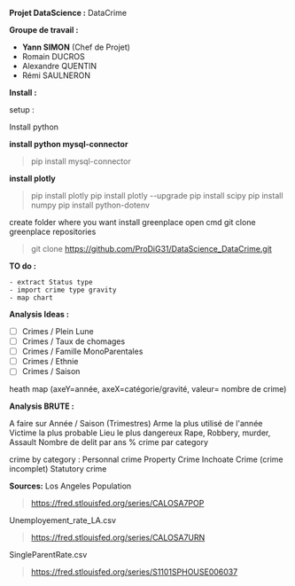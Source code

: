 
<b> Projet DataScience :</b> DataCrime

<b> Groupe de travail : </b>
- <b>Yann SIMON</b> (Chef de Projet)
- Romain DUCROS
- Alexandre QUENTIN
- Rémi SAULNERON


<b>Install :</b>

 setup :

 Install python

 <b> install python mysql-connector </b>
> pip install mysql-connector

 <b> install plotly </b>
> pip install plotly
> pip install plotly --upgrade
> pip install scipy
> pip install numpy
> pip install python-dotenv



create folder where you want install greenplace
open cmd
git clone greenplace repositories
> git clone https://github.com/ProDiG31/DataScience_DataCrime.git


<b> TO do :</b>

    - extract Status type
    - import crime type gravity
    - map chart


<b>Analysis Ideas :</b>

 - [ ] Crimes / Plein Lune
 - [ ] Crimes / Taux de chomages
 - [ ] Crimes / Famille MonoParentales
 - [ ] Crimes / Ethnie
 - [ ] Crimes / Saison

heath map (axeY=année, axeX=catégorie/gravité, valeur= nombre de crime)

<b>Analysis BRUTE :</b>

A faire sur Année / Saison (Trimestres)
Arme la plus utilisé de l'année
Victime la plus probable
Lieu le plus dangereux
Rape, Robbery, murder, Assault
Nombre de delit par ans
% crime par category

crime by category :
    Personnal crime
    Property Crime
    Inchoate Crime (crime incomplet)
    Statutory crime


<b>Sources:</b>
Los Angeles Population
>https://fred.stlouisfed.org/series/CALOSA7POP

Unemployement_rate_LA.csv
>https://fred.stlouisfed.org/series/CALOSA7URN

SingleParentRate.csv
>https://fred.stlouisfed.org/series/S1101SPHOUSE006037